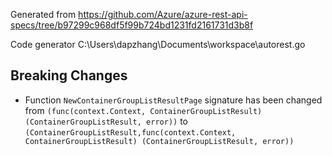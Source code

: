 
Generated from https://github.com/Azure/azure-rest-api-specs/tree/b97299c968df5f99b724bd1231fd2161731d3b8f

Code generator C:\Users\dapzhang\Documents\workspace\autorest.go

## Breaking Changes

- Function `NewContainerGroupListResultPage` signature has been changed from `(func(context.Context, ContainerGroupListResult) (ContainerGroupListResult, error))` to `(ContainerGroupListResult,func(context.Context, ContainerGroupListResult) (ContainerGroupListResult, error))`

